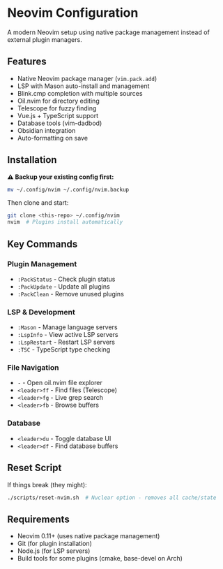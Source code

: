 # Neovim Configuration

A modern Neovim setup using native package management instead of external plugin managers.

## Features

- Native Neovim package manager (`vim.pack.add`)
- LSP with Mason auto-install and management
- Blink.cmp completion with multiple sources
- Oil.nvim for directory editing
- Telescope for fuzzy finding
- Vue.js + TypeScript support
- Database tools (vim-dadbod)
- Obsidian integration
- Auto-formatting on save

## Installation

**⚠️ Backup your existing config first:**
```bash
mv ~/.config/nvim ~/.config/nvim.backup
```

Then clone and start:
```bash
git clone <this-repo> ~/.config/nvim
nvim  # Plugins install automatically
```

## Key Commands

### Plugin Management
- `:PackStatus` - Check plugin status
- `:PackUpdate` - Update all plugins  
- `:PackClean` - Remove unused plugins

### LSP & Development
- `:Mason` - Manage language servers
- `:LspInfo` - View active LSP servers
- `:LspRestart` - Restart LSP servers
- `:TSC` - TypeScript type checking

### File Navigation
- `-` - Open oil.nvim file explorer
- `<leader>ff` - Find files (Telescope)
- `<leader>fg` - Live grep search
- `<leader>fb` - Browse buffers

### Database
- `<leader>du` - Toggle database UI
- `<leader>df` - Find database buffers

## Reset Script

If things break (they might):
```bash
./scripts/reset-nvim.sh  # Nuclear option - removes all cache/state
```

## Requirements

- Neovim 0.11+ (uses native package management)
- Git (for plugin installation)
- Node.js (for LSP servers)
- Build tools for some plugins (cmake, base-devel on Arch)
